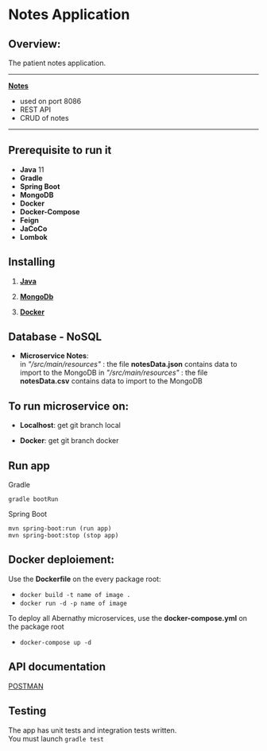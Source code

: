# Notes Application

## Overview:

The patient notes application. 

---

 **[Notes](https://github.com/dlugi57/AbernathyServices/tree/dev/notes)**
- used on port 8086
- REST API
- CRUD of notes
---


## Prerequisite to run it

- **Java** 11 
- **Gradle** 
- **Spring Boot** 
- **MongoDB**
- **Docker** 
- **Docker-Compose**
- **Feign**
- **JaCoCo** 
- **Lombok**


## Installing

1. **[Java](https://www.oracle.com/java/technologies/javase-downloads.html)**

2. **[MongoDb](https://docs.mongodb.com/manual/administration/install-community/)**

3. **[Docker](https://docs.docker.com/docker-for-windows/)**

## Database - NoSQL

- **Microservice Notes**:  <br/>
  in *"/src/main/resources"* : the file **notesData.json** contains data to import to the MongoDB 
  in *"/src/main/resources"* : the file **notesData.csv** contains data to import to the MongoDB

## To run microservice on:

- **Localhost**: get git branch local

- **Docker**: get git branch docker



## Run app

Gradle
```
gradle bootRun
```

Spring Boot
```
mvn spring-boot:run (run app)
mvn spring-boot:stop (stop app)
```

## Docker deploiement:

Use the **Dockerfile** on the every package root:

- `docker build -t name of image .`
- `docker run -d -p name of image`

To deploy all Abernathy microservices, use the **docker-compose.yml** on the package root

- `docker-compose up -d`

## API documentation

[POSTMAN](https://documenter.getpostman.com/view/11619210/TWDcGaKt)

## Testing

The app has unit tests and integration tests written. <br/>
You must launch `gradle test`
